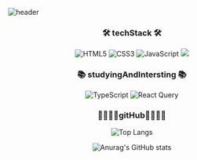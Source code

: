 
![header](https://capsule-render.vercel.app/api?type=venom&color=auto&height=200&section=header&text=jun42Frontend&fontSize=90)



<h3 align="center">🛠 techStack 🛠</h3>
<div align='center'>  
  
![HTML5](https://img.shields.io/badge/html5-%23E34F26.svg?style=for-the-badge&logo=html5&logoColor=white)
![CSS3](https://img.shields.io/badge/css3-%231572B6.svg?style=for-the-badge&logo=css3&logoColor=white)
![JavaScript](https://img.shields.io/badge/javascript-%23323330.svg?style=for-the-badge&logo=javascript&logoColor=%23F7DF1E)
<img src="https://img.shields.io/badge/react-20232a.svg?style=for-the-badge&logo=react&logoColor=61DAFB" />
  </div>

<h3 align="center">📚 studyingAndIntersting 📚</h3>
<div align='center'>  

![TypeScript](https://img.shields.io/badge/typescript-%23007ACC.svg?style=for-the-badge&logo=typescript&logoColor=white)
![React Query](https://img.shields.io/badge/-React%20Query-FF4154?style=for-the-badge&logo=react%20query&logoColor=white)

  </div>


<h3 align="center">
🧑‍💻🧑‍💻gitHub🧑‍💻🧑‍💻
  </h3>

<div align='center'>  
  
![Top Langs](https://github-readme-stats.vercel.app/api/top-langs/?username=anuraghazra&layout=compact)



![Anurag's GitHub stats](https://github-readme-stats.vercel.app/api?username=jun42&show_icons=true&theme=dracula)
  </div>
